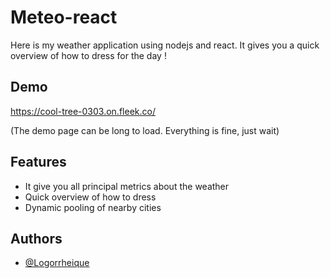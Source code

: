 
# Meteo-react

Here is my weather application using nodejs and react. It gives you a quick overview of how to dress for the day !

## Demo

https://cool-tree-0303.on.fleek.co/

(The demo page can be long to load. Everything is fine, just wait)
## Features

- It give you all principal metrics about the weather
- Quick overview of how to dress
- Dynamic pooling of nearby cities 


## Authors

- [@Logorrheique](https://github.com/Logorrheique)

